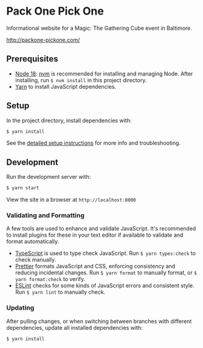 # Pack One Pick One

Informational website for a Magic: The Gathering Cube event in Baltimore.

http://packone-pickone.com/

## Prerequisites

-   [Node 18](https://nodejs.org/en/): [nvm](https://github.com/creationix/nvm)
    is recommended for installing and managing Node. After installing, run
    `$ nvm install` in this project directory.
-   [Yarn](https://classic.yarnpkg.com/en/docs/install) to install JavaScript
    dependencies.

## Setup

In the project directory, install dependencies with:

```sh
$ yarn install
```
  
See the [detailed setup instructions](documentation/setup.md) for more info and
troubleshooting.

## Development

Run the development server with:

```sh
$ yarn start
```

View the site in a browser at `http://localhost:8000`

### Validating and Formatting

A few tools are used to enhance and validate JavaScript. It's recommended to
install plugins for these in your text editor if available to validate and
format automatically.

-   [TypeScript](https://www.typescriptlang.org) is used to type check
    JavaScript. Run `$ yarn types:check` to check manually.
-   [Prettier](https://prettier.io) formats JavaScript and CSS, enforcing
    consistency and reducing incidental changes. Run `$ yarn format` to manually
    format, or `$ yarn format:check` to verify.
-   [ESLint](https://eslint.org) checks for some kinds of JavaScript errors and
    consistent style. Run `$ yarn lint` to manually check.

### Updating

After pulling changes, or when switching between branches with different
dependencies, update all installed dependencies with:

```sh
$ yarn install
```
